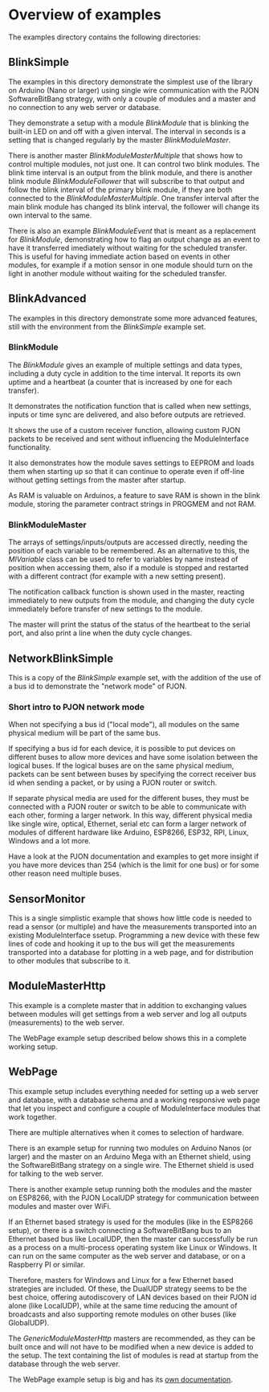 # Overview of examples
The examples directory contains the following directories:

## BlinkSimple
The examples in this directory demonstrate the simplest use of the library on Arduino (Nano or larger) using single wire communication with the PJON SoftwareBitBang strategy, with only a couple of modules and a master and no connection to any web server or database.

They demonstrate a setup with a module _BlinkModule_ that is blinking the built-in LED on and off with a given interval. The interval in seconds is a setting that is changed regularly by the master _BlinkModuleMaster_.

There is another master _BlinkModuleMasterMultiple_ that shows how to control multiple modules, not just one. It can control two blink modules.
The blink time interval is an output from the blink module, and there is another blink module _BlinkModuleFollower_ that will subscribe to that output and follow the blink interval of the primary blink module, if they are both connected to the _BlinkModuleMasterMultiple_. One transfer interval after the main blink module has changed its blink interval, the follower will change its own interval to the same.

There is also an example _BlinkModuleEvent_ that is meant as a replacement for _BlinkModule_, demonstrating how to flag an output change as an event to have it transferred imediately without waiting for the scheduled transfer. This is useful for having immediate action based on events in other modules, for example if a motion sensor in one module should turn on the light in another module without waiting for the scheduled transfer.

## BlinkAdvanced 
The examples in this directory demonstrate some more advanced features, still with the environment from the _BlinkSimple_ example set. 

### BlinkModule
 The _BlinkModule_ gives an example of multiple settings and data types, including a duty cycle in addition to the time interval. It reports its own uptime and a heartbeat (a counter that is increased by one for each transfer).

It demonstrates the notification function that is called when new settings, inputs or time sync are delivered, and also before outputs are retrieved.

It shows the use of a custom receiver function, allowing custom PJON packets to be received and sent without influencing the ModuleInterface functionality.

It also demonstrates how the module saves settings to EEPROM and loads them when starting up so that it can continue to operate even if off-line without getting settings from the master after startup.

As RAM is valuable on Arduinos, a feature to save RAM is shown in the blink module, storing the parameter contract strings in PROGMEM and not RAM.

### BlinkModuleMaster
The arrays of settings/inputs/outputs are accessed directly, needing the position of each variable to be remembered.
As an alternative to this, the _MIVariable_ class can be used to refer to variables by name instead of position when accessing them, also if a module is stopped and restarted with a different contract (for example with a new setting present).

The notification callback function is shown used in the master, reacting immediately to new outputs from the module, and changing the duty cycle immediately before transfer of new settings to the module.

The master will print the status of the status of the heartbeat to the serial port, and also print a line when the duty cycle changes.

## NetworkBlinkSimple
This is a copy of the _BlinkSimple_ example set, with the addition of the use of a bus id to demonstrate the "network mode" of PJON.

### Short intro to PJON network mode
When not specifying a bus id ("local mode"), all modules on the same physical medium will be part of the same bus.

If specifying a bus id for each device, it is possible to put devices on different buses to allow more devices and have some isolation between the logical buses. If the logical buses are on the same physical medium, packets can be sent between buses by specifying the correct receiver bus id when sending a packet, or by using a PJON router or switch.

If separate physical media are used for the different buses, they must be connected with a PJON router or switch to be able to communicate with each other, forming a larger network. In this way, different physical media like single wire, optical, Ethernet, serial etc can form a larger network of modules of different hardware like Arduino, ESP8266, ESP32, RPI, Linux, Windows and a lot more.

Have a look at the PJON documentation and examples to get more insight if you have more devices than 254 (which is the limit for one bus) or for some other reason need multiple buses.

## SensorMonitor
This is a single simplistic example that shows how little code is needed to read a sensor (or multiple) and have the measurements transported into an existing ModuleInterface ssetup. Programming a new device with these few lines of code and hooking it up to the bus will get the measurements transported into a database for plotting in a web page, and for distribution to other modules that subscribe to it.

## ModuleMasterHttp
This example is a complete master that in addition to exchanging values between modules will get settings from a web server and log all outputs (measurements) to the web server.

The WebPage example setup described below shows this in a complete working setup.

## WebPage
This example setup includes everything needed for setting up a web server and database, with a database schema and a working responsive web page that let you inspect and configure a couple of ModuleInterface modules that work together.

There are multiple alternatives when it comes to selection of hardware.

There is an example setup for running two modules on Arduino Nanos (or larger) and the master on an Arduino Mega with an Ethernet shield, using the SoftwareBitBang strategy on a single wire. The Ethernet shield is used for talking to the web server.

There is another example setup running both the modules and the master on ESP8266, with the PJON LocalUDP strategy for communication between modules and master over WiFi.

If an Ethernet based strategy is used for the modules (like in the ESP8266 setup), or there is a switch connecting a SoftwareBitBang bus to an Ethernet based bus like LocalUDP, then the master can successfully be run as a process on a multi-process operating system like Linux or Windows. It can run on the same computer as the web server and database, or on a Raspberry PI or similar.

Therefore, masters for Windows and Linux for a few Ethernet based strategies are included.
Of these, the DualUDP strategy seems to be the best choice, offering autodiscovery of LAN devices based on their PJON id alone (like LocalUDP), while at the same time reducing the amount of broadcasts and also supporting remote modules on other buses (like GlobalUDP).

The _GenericModuleMasterHttp_ masters are recommended, as they can be built once and will not have to be modified when a new device is added to the setup. The text containing the list of modules is read at startup from the database through the web server.

The WebPage example setup is big and has its [own documentation](https://github.com/fredilarsen/ModuleInterface/blob/master/examples/WebPage/README.md).
